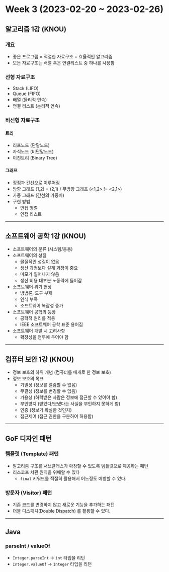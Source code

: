 # Week 3 (2023-02-20 ~ 2023-02-26)

## 알고리즘 1강 (KNOU)

### 개요
- 좋은 프로그램 = 적절한 자료구조 + 효율적인 알고리즘
- 모든 자료구조는 배열 혹은 연결리스트 중 하나를 사용함

### 선형 자료구조
- Stack (LIFO)
- Queue (FIFO)
- 배열 (물리적 연속)
- 연결 리스트 (논리적 연속)

### 비선형 자료구조
#### 트리 
- 리프노드 (단말노드)
- 자식노드 (비단말노드)
- 이진트리 (Binary Tree)

#### 그래프
- 정점과 간선으로 이루어짐
- 방향 그래프 (1,2) = (2,1) / 무방향 그래프 (<1,2> != <2,1>)
- 가중 그래프 (간선의 가중치)
- 구현 방법
    - 인접 행렬
    - 인접 리스트

---

## 소프트웨어 공학 1강 (KNOU)
- 소프트웨어의 분류 (시스템/응용)
- 소프트웨어의 성질 
    - 물질적인 성질이 없음
    - 생산 과정보다 설계 과정이 중요
    - 마모가 일어나지 않음
    - 생산 비용 대부분 노동력에 들어감
- 소프트웨어 위기 현상
    - 방법론, 도구 부재
    - 인식 부족
    - 소프트웨어 복잡성 증가
- 소프트웨어 공학의 등장
    - 공학적 원리를 적용
    - IEEE 소프트웨어 공학 표준 용어집
- 소프트웨어 개발 시 고려사항
    - 확장성을 염두에 두어야 함

---

## 컴퓨터 보안 1강 (KNOU)
- 정보 보호의 하위 개념 (컴퓨터를 매개로 한 정보 보호)
- 정보 보호의 목표
    - 기밀성 (정보를 열람할 수 없음)
    - 무결성 (정보를 변경할 수 없음)
    - 가용성 (허락받은 사람은 정보에 접근할 수 있어야 함)
    - 부인방지 (받았다/보냈다는 사실을 부인하지 못하게 함)
    - 인증 (정보가 확실한 것인지)
    - 접근제어 (접근 권한을 구분하여 허용함)
    

---

## GoF 디자인 패턴
### 템플릿 (Template) 패턴
- 알고리즘 구조를 서브클래스가 확장할 수 있도록 템플릿으로 제공하는 패턴
- 리스코프 치환 원칙을 위배할 수 있다
    - `final` 키워드를 적절히 활용해서 어느정도 예방할 수 있다.

### 방문자 (Visitor) 패턴
- 기존 코드를 변경하지 않고 새로운 기능을 추가하는 패턴
- 더블 디스패치(Double Dispatch) 를 활용할 수 있다.

---

## Java
### parseInt / valueOf
- `Integer.parseInt` -> `int` 타입을 리턴
- `Integer.valueOf` -> `Integer` 타입을 리턴

